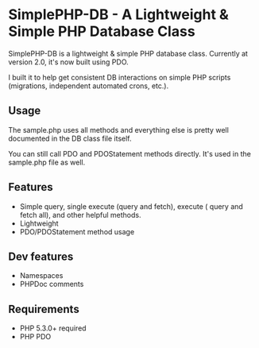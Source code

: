 # SimplePHP-DB - A Lightweight & Simple PHP Database Class

SimplePHP-DB is a lightweight & simple PHP database class. Currently at version 2.0, it's now built using PDO.

I built it to help get consistent DB interactions on simple PHP scripts (migrations, independent automated crons, etc.).

## Usage

The sample.php uses all methods and everything else is pretty well documented in the DB class file itself.

You can still call PDO and PDOStatement methods directly. It's used in the sample.php file as well.

## Features

* Simple query, single execute (query and fetch), execute ( query and fetch all), and other helpful methods.
* Lightweight
* PDO/PDOStatement method usage

## Dev features

* Namespaces
* PHPDoc comments

## Requirements

* PHP 5.3.0+ required
* PHP PDO